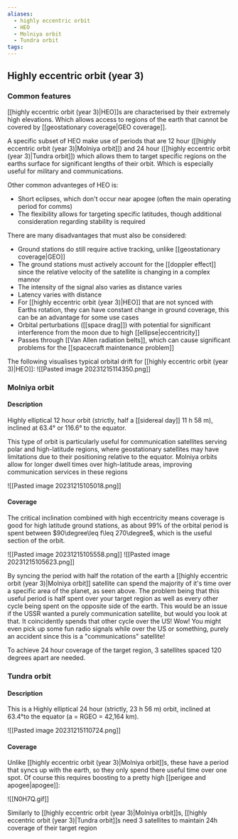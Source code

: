 ```yaml
---
aliases:
  - highly eccentric orbit
  - HEO
  - Molniya orbit
  - Tundra orbit
tags:
---
```


## Highly eccentric orbit (year 3)

### Common features

[[highly eccentric orbit (year 3)|HEO]]s are characterised by their extremely high elevations. Which allows access to regions of the earth that cannot be covered by [[geostationary coverage|GEO coverage]].

A specific subset of HEO make use of periods that are 12 hour ([[highly eccentric orbit (year 3)|Molniya orbit]]) and 24 hour ([[highly eccentric orbit (year 3)|Tundra orbit]]) which allows them to target specific regions on the earths surface for significant lengths of their orbit. Which is especially useful for military and communications.

Other common advanteges of HEO is:
- Short eclipses, which don't occur near apogee (often the main operating period for comms)
- The flexibility allows for targeting specific latitudes, though additional consideration regarding stability is required

There are many disadvantages that must also be considered:
- Ground stations do still require active tracking, unlike [[geostationary coverage|GEO]]
- The ground stations must actively account for the [[doppler effect]] since the relative velocity of the satellite is changing in a complex mannor
- The intensity of the signal also varies as distance varies
- Latency varies with distance
- For [[highly eccentric orbit (year 3)|HEO]] that are not synced with Earths rotation, they can have constant change in ground coverage, this can be an advantage for some use cases
- Orbital perturbations ([[space drag]]) with potential for significant interference from the moon due to high [[ellipse|eccentricity]]
- Passes through [[Van Allen radiation belts]], which can cause significant problems for the [[spacecraft maintenance problem]]

The following visualises typical orbital drift for [[highly eccentric orbit (year 3)|HEO]]:
![[Pasted image 20231215114350.png]]

### Molniya orbit

#### Description

Highly elliptical 12 hour orbit (strictly, half a [[sidereal day]] 11 h 58 m), inclined at 63.4° or 116.6° to the equator.

This type of orbit is particularly useful for communication satellites serving polar and high-latitude regions, where geostationary satellites may have limitations due to their positioning relative to the equator. Molniya orbits allow for longer dwell times over high-latitude areas, improving communication services in these regions

![[Pasted image 20231215105018.png]]

#### Coverage

The critical inclination combined with high eccentricity means coverage is good for high latitude ground stations, as about 99% of the orbital period is spent between $90\degree\leq f\leq 270\degree$, which is the useful section of the orbit.

![[Pasted image 20231215105558.png]]
![[Pasted image 20231215105623.png]]

By syncing the period with half the rotation of the earth a [[highly eccentric orbit (year 3)|Molniya orbit]] satellite can spend the majority of it's time over a specific area of the planet, as seen above. The problem being that this useful period is half spent over your target region as well as every other cycle being spent on the opposite side of the earth. 
This would be an issue if the USSR wanted a purely communication satellite, but would you look at that. It coincidently spends that other cycle over the US! Wow! You might even pick up some fun radio signals while over the US or something, purely an accident since this is a "communications" satellite!

To achieve 24 hour coverage of the target region, 3 satellites spaced 120 degrees apart are needed.

### Tundra orbit 

#### Description

This is a Highly elliptical 24 hour (strictly, 23 h 56 m) orbit, inclined at 63.4°to the equator (a = RGEO = 42,164 km).

![[Pasted image 20231215110724.png]]


#### Coverage
Unlike [[highly eccentric orbit (year 3)|Molniya orbit]]s, these have a period that syncs up with the earth, so they only spend there useful time over one spot. Of course this requires boosting to a pretty high [[perigee and apogee|apogee]]:


![[N0H7Q.gif]]

Similarly to [[highly eccentric orbit (year 3)|Molniya orbit]]s, [[highly eccentric orbit (year 3)|Tundra orbit]]s need 3 satellites to maintain 24h coverage of their target region